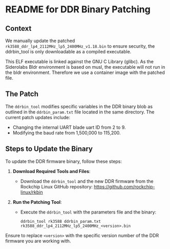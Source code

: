 # README for DDR Binary Patching

## Context
We manually update the patched `rk3588_ddr_lp4_2112MHz_lp5_2400MHz_v1.18.bin` to ensure security, the ddrbin_tool is only downloadable as a compiled executable.

This ELF executable is linked against the GNU C Library (glibc). As the Siderolabs Bldr environment is based on musl, the executable will not run in the bldr environment. Therefore we use a container image with the patched file.

## The Patch
The `ddrbin_tool` modifies specific variables in the DDR binary blob as outlined in the `ddrbin_param.txt` file located in the same directory. The current patch updates include:
- Changing the internal UART blade uart ID from 2 to 9.
- Modifying the baud rate from 1,500,000 to 115,200.

## Steps to Update the Binary
To update the DDR firmware binary, follow these steps:

1. **Download Required Tools and Files**:
   - Download the `ddrbin_tool` and the new DDR firmware from the Rockchip Linux GitHub repository: https://github.com/rockchip-linux/rkbin

2. **Run the Patching Tool**:
   - Execute the `ddrbin_tool` with the parameters file and the binary: 
     ```
     ddrbin_tool rk3588 ddrbin_param.txt rk3588_ddr_lp4_2112MHz_lp5_2400MHz_<version>.bin
     ```


Ensure to replace `<version>` with the specific version number of the DDR firmware you are working with.
